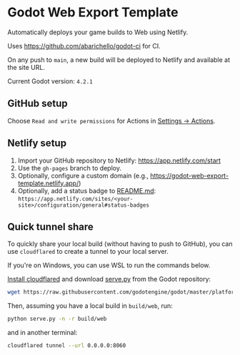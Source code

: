 # Godot Web Export Template

Automatically deploys your game builds to Web using Netlify.

Uses <https://github.com/abarichello/godot-ci> for CI.

On any push to `main`, a new build will be deployed to Netlify and available at the site URL.

Current Godot version: `4.2.1`

## GitHub setup

Choose `Read and write permissions` for Actions in [Settings → Actions](settings/actions).

## Netlify setup

1. Import your GitHub repository to Netlify: <https://app.netlify.com/start>
2. Use the `gh-pages` branch to deploy.
3. Optionally, configure a custom domain (e.g., <https://godot-web-export-template.netlify.app/>)
4. Optionally, add a status badge to [README.md](README.md): `https://app.netlify.com/sites/<your-site>/configuration/general#status-badges`

## Quick tunnel share

To quickly share your local build (without having to push to GitHub), you can use `cloudflared` to create a tunnel to your local server.

If you're on Windows, you can use WSL to run the commands below.

[Install cloudflared](https://developers.cloudflare.com/cloudflare-one/connections/connect-networks/downloads/)
and download [serve.py](https://raw.githubusercontent.com/godotengine/godot/master/platform/web/serve.py) from the Godot repository:

```bash
wget https://raw.githubusercontent.com/godotengine/godot/master/platform/web/serve.py
```

Then, assuming you have a local build in `build/web`, run:

```bash
python serve.py -n -r build/web
```

and in another terminal:

```bash
cloudflared tunnel --url 0.0.0.0:8060
```
